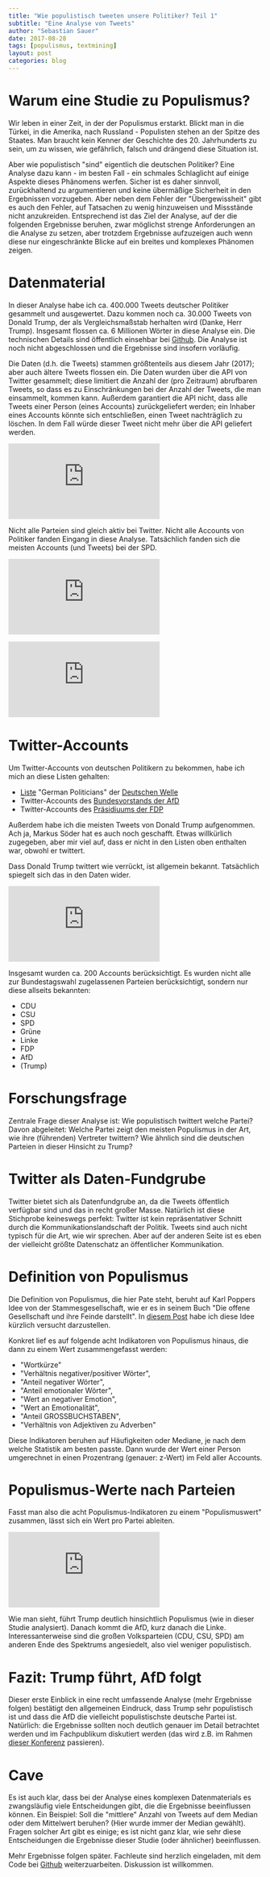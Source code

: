 ```yaml
---
title: "Wie populistisch tweeten unsere Politiker? Teil 1"
subtitle: "Eine Analyse von Tweets"
author: "Sebastian Sauer"
date: 2017-08-28
tags: [populismus, textmining]
layout: post
categories: blog
---
```



# Warum eine Studie zu Populismus?

Wir leben in einer Zeit, in der der Populismus erstarkt. Blickt man in die Türkei, in die Amerika, nach Russland - Populisten stehen an der Spitze des Staates. Man braucht kein Kenner der Geschichte des 20. Jahrhunderts zu sein, um zu wissen, wie gefährlich, falsch und drängend diese Situation ist.

Aber wie populistisch "sind" eigentlich die deutschen Politiker? Eine Analyse dazu kann - im besten Fall - ein schmales Schlaglicht auf einige Aspekte dieses Phänomens werfen. Sicher ist es daher sinnvoll, zurückhaltend zu argumentieren und keine übermäßige Sicherheit in den Ergebnissen vorzugeben. Aber neben dem Fehler der "Übergewissheit" gibt es auch den Fehler, auf Tatsachen zu wenig hinzuweisen und Missstände nicht anzukreiden. Entsprechend ist das Ziel der Analyse, auf der die folgenden Ergebnisse beruhen, zwar möglichst strenge Anforderungen an die Analyse zu setzen, aber trotzdem Ergebnisse aufzuzeigen auch wenn diese nur eingeschränkte Blicke auf ein breites und komplexes Phänomen zeigen.


# Datenmaterial

In dieser Analyse habe ich ca. 400.000 Tweets deutscher Politiker gesammelt und ausgewertet. Dazu kommen noch ca. 30.000 Tweets von Donald Trump, der als Vergleichsmaßstab herhalten wird (Danke, Herr Trump). Insgesamt flossen ca. 6 Millionen Wörter in diese Analyse ein. Die technischen Details sind öffentlich einsehbar bei [Github](https://github.com/sebastiansauer/polits_tweet_mining). Die Analyse ist noch nicht abgeschlossen und die Ergebnisse sind insofern vorläufig.

Die Daten (d.h. die Tweets) stammen größtenteils aus diesem Jahr (2017); aber auch ältere Tweets flossen ein. Die Daten wurden über die API von Twitter gesammelt; diese limitiert die Anzahl der (pro Zeitraum) abrufbaren Tweets, so dass es zu Einschränkungen bei der Anzahl der Tweets, die man einsammelt, kommen kann. Außerdem garantiert die API nicht, dass alle Tweets einer Person (eines Accounts) zurückgeliefert werden; ein Inhaber eines Accounts könnte sich entschließen, einen Tweet nachträglich zu löschen. In dem Fall würde dieser Tweet nicht mehr über die API geliefert werden.

![](https://sebastiansauer.github.io/psy_pol/images/2017-08-28/p_tweets_timeline2.pdf)

Nicht alle Parteien sind gleich aktiv bei Twitter. Nicht alle Accounts von Politiker fanden Eingang in diese Analyse. Tatsächlich fanden sich die meisten Accounts (und Tweets) bei der SPD.


![](https://sebastiansauer.github.io/psy_pol/images/2017-08-28/p_accounts_per_party.pdf)

![](https://sebastiansauer.github.io/psy_pol/images/2017-08-28/p_tweets_day_party_md_no_trump.pdf)


# Twitter-Accounts

Um Twitter-Accounts von deutschen Politikern zu bekommen, habe ich mich an diese Listen gehalten:

- [Liste](https://twitter.com/dw_politics/lists/german-politicians/members) "German Politicians" der [Deutschen Welle](http://www.dw.com/de/unternehmen/profil/s-30626)
- Twitter-Accounts des [Bundesvorstands der AfD](https://www.afd.de/partei/bundesvorstand/)
- Twitter-Accounts des [Präsidiuums der FDP](https://www.fdp.de/seite/praesidium)

Außerdem habe ich die meisten Tweets von Donald Trump aufgenommen. Ach ja, Markus Söder hat es auch noch geschafft. Etwas willkürlich zugegeben, aber mir viel auf, dass er nicht in den Listen oben enthalten war, obwohl er twittert.

Dass Donald Trump twittert wie verrückt, ist allgemein bekannt. Tatsächlich spiegelt sich das in den Daten wider.

![](https://sebastiansauer.github.io/psy_pol/images/2017-08-28/p_tweets_day_party_md_no_trump.pdf)


Insgesamt wurden ca. 200 Accounts berücksichtigt. Es wurden nicht alle zur Bundestagswahl zugelassenen Parteien berücksichtigt, sondern nur diese allseits bekannten:

- CDU
- CSU
- SPD
- Grüne
- Linke
- FDP
- AfD
- (Trump)

# Forschungsfrage

Zentrale Frage dieser Analyse ist: Wie populistisch twittert welche Partei? Davon abgeleitet: Welche Partei zeigt den meisten Populismus in der Art, wie ihre (führenden) Vertreter twittern? Wie ähnlich sind die deutschen Parteien in dieser Hinsicht zu Trump?

# Twitter als Daten-Fundgrube

Twitter bietet sich als Datenfundgrube an, da die Tweets öffentlich verfügbar sind und das in recht großer Masse. Natürlich ist diese Stichprobe keineswegs perfekt: Twitter ist kein repräsentativer Schnitt durch die Kommunikationslandschaft der Politik. Tweets sind auch nicht typisch für die Art, wie wir sprechen. Aber auf der anderen Seite ist es eben der vielleicht größte Datenschatz an öffentlicher Kommunikation.


# Definition von Populismus

Die Definition von Populismus, die hier Pate steht, beruht auf Karl Poppers Idee von der Stammesgesellschaft, wie er es in seinem Buch "Die offene Gesellschaft und ihre Feinde darstellt". In [diesem Post](https://sebastiansauer.github.io/psy_pol/blog/Urhorde/) habe ich diese Idee kürzlich versucht darzustellen.

Konkret lief es auf folgende acht Indikatoren von Populismus hinaus, die dann zu einem Wert zusammengefasst werden:

- "Wortkürze"
- "Verhältnis negativer/positiver Wörter",
- "Anteil negativer Wörter",
- "Anteil emotionaler Wörter",
- "Wert an negativer Emotion",
- "Wert an Emotionalität",
- "Anteil GROSSBUCHSTABEN",
- "Verhältnis von Adjektiven zu Adverben"


Diese Indikatoren beruhen auf Häufigkeiten oder Mediane, je nach dem welche Statistik am besten passte. Dann wurde der Wert einer Person umgerechnet in einen Prozentrang (genauer: z-Wert) im Feld aller Accounts.

# Populismus-Werte nach Parteien

Fasst man also die acht Populismus-Indikatoren zu einem "Populismuswert" zusammen, lässt sich ein Wert pro Partei ableiten.


![](https://sebastiansauer.github.io/psy_pol/images/2017-08-28/p_party_pop_scores_2.pdf)



Wie man sieht, führt Trump deutlich hinsichtlich Populismus (wie in dieser Studie analysiert). Danach kommt die AfD, kurz danach die Linke. Interessanterweise sind die großen Volksparteien (CDU, CSU, SPD) am anderen Ende des Spektrums angesiedelt, also viel weniger populistisch.


# Fazit: Trump führt, AfD folgt

Dieser erste Einblick in eine recht umfassende Analyse (mehr Ergebnisse folgen) bestätigt den allgemeinen Eindruck, dass Trump sehr populistisch ist und dass die AfD die vielleicht populistischste deutsche Partei ist. Natürlich: die Ergebnisse sollten noch deutlich genauer im Detail betrachtet werden und im Fachpublikum diskutiert werden (das wird z.B. im Rahmen [dieser Konferenz](http://aow2017.de/) passieren).

# Cave

Es ist auch klar, dass bei der Analyse eines komplexen Datenmaterials es zwangsläufig viele Entscheidungen gibt, die die Ergebnisse beeinflussen können. Ein Beispiel: Soll die "mittlere" Anzahl von Tweets auf dem Median oder dem Mittelwert beruhen? (Hier wurde immer der Median gewählt). Fragen solcher Art gibt es einige; es ist nicht ganz klar, wie sehr diese Entscheidungen die Ergebnisse dieser Studie (oder ähnlicher) beeinflussen.

Mehr Ergebnisse folgen später. Fachleute sind herzlich eingeladen, mit dem Code bei  [Github](https://github.com/sebastiansauer/polits_tweet_mining) weiterzuarbeiten. Diskussion ist willkommen.
